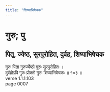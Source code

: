 ```yaml
---
title: "शिष्याभिषेचक"
---
```


# गुरु; पु
## पितृ, ज्येष्ठ, सुरपुरोहित, दुर्वह, शिष्याभिषेचक
गुरुः पिता गुरुर्ज्येष्ठो गुरुः सुरपुरोहितः ।<br />दुर्वहोऽपि गुरुः प्रोक्तो गुरुः शिष्याभिषेचकः ॥ १०३ ॥<br />verse 1.1.1.103<br />page 0007


